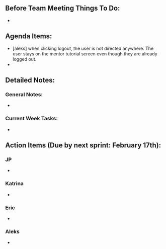 ## Before Team Meeting Things To Do:
- 

## Agenda Items:
- [aleks] when clicking logout, the user is not directed anywhere. The user stays on the mentor tutorial screen even though they are already logged out.
- 

## Detailed Notes:
### General Notes:
- 

### Current Week Tasks:
- 

## Action Items (Due by next sprint: February 17th):
### JP
- 

### Katrina
- 

### Eric
- 

### Aleks
- 
